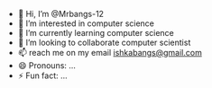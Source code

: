 - 👋 Hi, I’m @Mrbangs-12
- 👀 I’m interested in  computer science
- 🌱 I’m currently learning computer science
- 💞️ I’m looking to collaborate computer scientist
- 📫  reach me on my email ishkabangs@gmail.com
- 😄 Pronouns: ...
- ⚡ Fun fact: ...

<!---
Mrbangs-12/Mrbangs-12 is a ✨ special ✨ repository because its `README.md` (this file) appears on your GitHub profile.
You can click the Preview link to take a look at your changes.
--->
